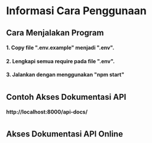 # Informasi Cara Penggunaan

## Cara Menjalakan Program
#### 1. Copy file ".env.example" menjadi ".env".
#### 2. Lengkapi semua require pada file ".env".
#### 3. Jalankan dengan menggunakan "npm start"

#
## Contoh Akses Dokumentasi API
#### http://localhost:8000/api-docs/

#
## Akses Dokumentasi API Online
####  

<!-- PERBAIKAN -->
<!-- JIKA STATUS ORDER SUDAH DI TERIMA OLEH SELLER (TRUE) MAKA PRODUCT TERSEBUT AKAN HILANG DARI DAFTAR PRODUCT-->

